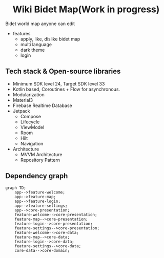 <h1 align="center">Wiki Bidet Map(Work in progress)</h1>

Bidet world map anyone can edit  
- features
    - apply, like, dislike bidet map
    - multi language
    - dark theme
    - login

## Tech stack & Open-source libraries
- Minimum SDK level 24, Target SDK level 33
- Kotlin based, Coroutines + Flow for asynchronous.
- Modularization
- Material3
- Firebase Realtime Database
- Jetpack
    - Compose
    - Lifecycle
    - ViewModel
    - Room
    - Hilt
    - Navigation
- Architecture
    - MVVM Architecture
    - Repository Pattern

## Dependency graph

```mermaid
graph TD;
    app-->feature-welcome;
    app-->feature-map;
    app-->feature-login;
    app-->feature-settings;
    app-->core-presentation;
    feature-welcome-->core-presentation;
    feature-map-->core-presentation;
    feature-login-->core-presentation;
    feature-settings-->core-presentation;
    feature-welcome-->core-data;
    feature-map-->core-data;
    feature-login-->core-data;
    feature-settings-->core-data;
    core-data-->core-domain;
```







